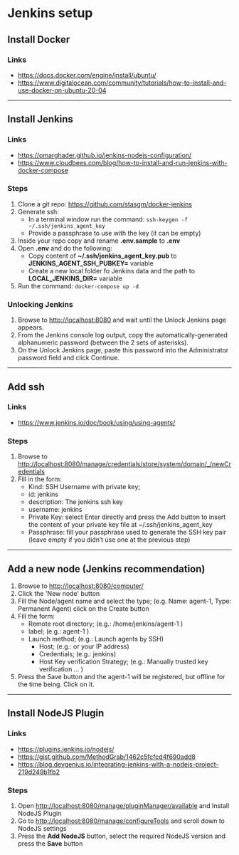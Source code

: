 # Jenkins setup

## Install Docker

### Links

* <https://docs.docker.com/engine/install/ubuntu/>
* <https://www.digitalocean.com/community/tutorials/how-to-install-and-use-docker-on-ubuntu-20-04>

---

## Install Jenkins

### Links

* <https://omarghader.github.io/jenkins-nodejs-configuration/>
* <https://www.cloudbees.com/blog/how-to-install-and-run-jenkins-with-docker-compose>
  
### Steps

  1. Clone a git repo: <https://github.com/stasgm/docker-jenkins>
  2. Generate ssh:
     * In a terminal window run the command: `ssh-keygen -f ~/.ssh/jenkins_agent_key`
     * Provide a passphrase to use with the key (it can be empty)
  3. Inside your repo copy and rename **.env.sample** to **.env**
  4. Open **.env** and do the following:
     * Copy content of **~/.ssh/jenkins_agent_key.pub** to **JENKINS_AGENT_SSH_PUBKEY=** variable
     * Create a new local folder fo Jenkins data and the path to **LOCAL_JENKINS_DIR=** variable
  5. Run the command: `docker-compose up -d`

### Unlocking Jenkins

  1. Browse to <http://localhost:8080> and wait until the Unlock Jenkins page appears.
  2. From the Jenkins console log output, copy the automatically-generated alphanumeric password (between the 2 sets of asterisks).
  3. On the Unlock Jenkins page, paste this password into the Administrator password field and click Continue.

---

## Add ssh

### Links

* <https://www.jenkins.io/doc/book/using/using-agents/>

### Steps

  1. Browse to <http://localhost:8080/manage/credentials/store/system/domain/_/newCredentials>
  2. Fill in the form:
     * Kind: SSH Username with private key;
     * id: jenkins
     * description: The jenkins ssh key
     * username: jenkins
     * Private Key: select Enter directly and press the Add button to insert the content of your private key file at ~/.ssh/jenkins_agent_key
     * Passphrase: fill your passphrase used to generate the SSH key pair (leave empty if you didn’t use one at the previous step)

---

## Add a new node (Jenkins recommendation)

  1. Browse to <http://localhost:8080/computer/>
  2. Click the 'New node' button
  3. Fill the Node/agent name and select the type; (e.g. Name: agent-1, Type: Permanent Agent) click on the Create button
  4. Fill the form:
     * Remote root directory; (e.g.: /home/jenkins/agent-1 )
     * label; (e.g.: agent-1 )
     * Launch method; (e.g.: Launch agents by SSH)
       * Host; (e.g.:  or your IP address)
       * Credentials; (e.g.: jenkins)
       * Host Key verification Strategy; (e.g.: Manually trusted key verification …​ )
  5. Press the Save button and the agent-1 will be registered, but offline for the time being. Click on it.  

---

## Install NodeJS Plugin

### Links

* <https://plugins.jenkins.io/nodejs/>
* <https://gist.github.com/MethodGrab/1462c5fcfcd4f690add8>
* <https://blog.devgenius.io/integrating-jenkins-with-a-nodejs-project-219d249b1fb2>

### Steps

  1. Open <http://localhost:8080/manage/pluginManager/available> and Install NodeJS Plugin
  2. Go to <http://localhost:8080/manage/configureTools> and scroll down to NodeJS settings
  3. Press the **Add NodeJS** button, select the required NodeJS version and press the **Save** button
